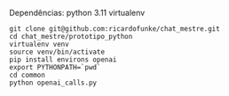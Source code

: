 Dependências:
python 3.11
virtualenv

```
git clone git@github.com:ricardofunke/chat_mestre.git
cd chat_mestre/prototipo_python
virtualenv venv
source venv/bin/activate
pip install environs openai
export PYTHONPATH=`pwd`
cd common
python openai_calls.py
```
